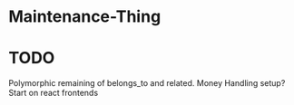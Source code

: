 # Maintenance-Thing

# TODO
<!-- Alerts table setup -->
<!-- Projects table removal, does the same as items now -->
<!-- Description table add, polymorphic to alert and items -->
<!-- Alerts table commands tested -->
<!-- Polymorphic table test  -->
Polymorphic remaining of belongs_to and related.
Money Handling setup?
Start on react frontends
